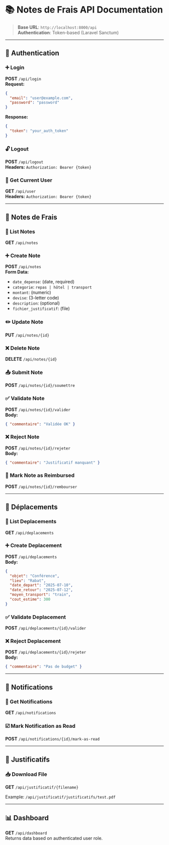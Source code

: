 # 📚 Notes de Frais API Documentation

> **Base URL**: `http://localhost:8000/api`  
> **Authentication**: Token-based (Laravel Sanctum)

---

## 🔐 Authentication

### ➕ Login
**POST** `/api/login`  
**Request:**
```json
{
  "email": "user@example.com",
  "password": "password"
}
```
**Response:**
```json
{
  "token": "your_auth_token"
}
```

### 🔓 Logout
**POST** `/api/logout`  
**Headers:** `Authorization: Bearer {token}`

### 👤 Get Current User
**GET** `/api/user`  
**Headers:** `Authorization: Bearer {token}`

---

## 📒 Notes de Frais

### 📄 List Notes
**GET** `/api/notes`

### ➕ Create Note
**POST** `/api/notes`  
**Form Data:**
- `date_depense`: (date, required)
- `categorie`: `repas | hôtel | transport`
- `montant`: (numeric)
- `devise`: (3-letter code)
- `description`: (optional)
- `fichier_justificatif`: (file)

### ✏️ Update Note
**PUT** `/api/notes/{id}`

### ❌ Delete Note
**DELETE** `/api/notes/{id}`

### 📤 Submit Note
**POST** `/api/notes/{id}/soumettre`

### ✅ Validate Note
**POST** `/api/notes/{id}/valider`  
**Body:**
```json
{ "commentaire": "Validée OK" }
```

### ❌ Reject Note
**POST** `/api/notes/{id}/rejeter`  
**Body:**
```json
{ "commentaire": "Justificatif manquant" }
```

### 💸 Mark Note as Reimbursed
**POST** `/api/notes/{id}/rembourser`

---

## 🚗 Déplacements

### 📄 List Deplacements
**GET** `/api/deplacements`

### ➕ Create Deplacement
**POST** `/api/deplacements`  
**Body:**
```json
{
  "objet": "Conférence",
  "lieu": "Rabat",
  "date_depart": "2025-07-10",
  "date_retour": "2025-07-12",
  "moyen_transport": "train",
  "cout_estime": 300
}
```

### ✅ Validate Deplacement
**POST** `/api/deplacements/{id}/valider`

### ❌ Reject Deplacement
**POST** `/api/deplacements/{id}/rejeter`  
**Body:**
```json
{ "commentaire": "Pas de budget" }
```

---

## 🔔 Notifications

### 🔄 Get Notifications
**GET** `/api/notifications`

### ☑️ Mark Notification as Read
**POST** `/api/notifications/{id}/mark-as-read`

---

## 📁 Justificatifs

### 📥 Download File
**GET** `/api/justificatif/{filename}`

Example:
`/api/justificatif/justificatifs/test.pdf`

---

## 📊 Dashboard

**GET** `/api/dashboard`  
Returns data based on authenticated user role.